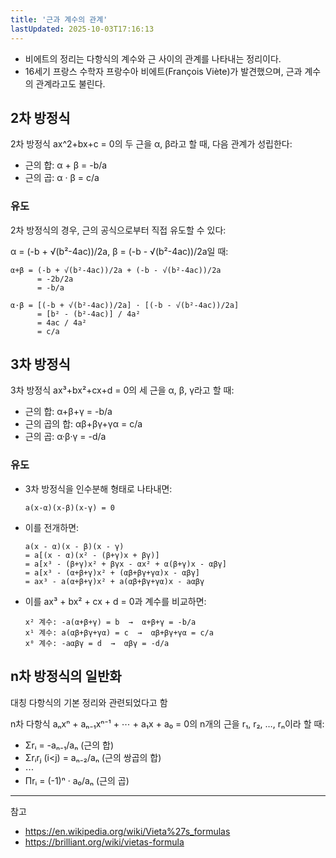 ```yaml
---
title: '근과 계수의 관계'
lastUpdated: 2025-10-03T17:16:13
---
```

- 비에트의 정리는 다항식의 계수와 근 사이의 관계를 나타내는 정리이다.
- 16세기 프랑스 수학자 프랑수아 비에트(François Viète)가 발견했으며, 근과 계수의 관계라고도 불린다.

## 2차 방정식

2차 방정식 ax^2+bx+c = 0의 두 근을 α, β라고 할 때, 다음 관계가 성립한다:

- 근의 합: α + β = -b/a
- 근의 곱: α · β = c/a

### 유도

2차 방정식의 경우, 근의 공식으로부터 직접 유도할 수 있다:

α = (-b + √(b²-4ac))/2a, β = (-b - √(b²-4ac))/2a일 때:

```
α+β = (-b + √(b²-4ac))/2a + (-b - √(b²-4ac))/2a
      = -2b/2a
      = -b/a

α·β = [(-b + √(b²-4ac))/2a] · [(-b - √(b²-4ac))/2a]
      = [b² - (b²-4ac)] / 4a²
      = 4ac / 4a²
      = c/a
```

## 3차 방정식

3차 방정식 ax³+bx²+cx+d = 0의 세 근을 α, β, γ라고 할 때:

- 근의 합: α+β+γ = -b/a
- 근의 곱의 합: αβ+βγ+γα = c/a
- 근의 곱: α·β·γ = -d/a

### 유도

- 3차 방정식을 인수분해 형태로 나타내면:

    ```
    a(x-α)(x-β)(x-γ) = 0
    ```

- 이를 전개하면:

    ```
    a(x - α)(x - β)(x - γ)
    = a[(x - α)(x² - (β+γ)x + βγ)]
    = a[x³ - (β+γ)x² + βγx - αx² + α(β+γ)x - αβγ]
    = a[x³ - (α+β+γ)x² + (αβ+βγ+γα)x - αβγ]
    = ax³ - a(α+β+γ)x² + a(αβ+βγ+γα)x - aαβγ
    ```

- 이를 ax³ + bx² + cx + d = 0과 계수를 비교하면:

    ```
    x² 계수: -a(α+β+γ) = b  →  α+β+γ = -b/a
    x¹ 계수: a(αβ+βγ+γα) = c  →  αβ+βγ+γα = c/a
    x⁰ 계수: -aαβγ = d  →  αβγ = -d/a
    ```

## n차 방정식의 일반화

대칭 다항식의 기본 정리와 관련되었다고 함

n차 다항식 aₙxⁿ + aₙ₋₁xⁿ⁻¹ + ⋯ + a₁x + a₀ = 0의 n개의 근을 r₁, r₂, …, rₙ이라 할 때:

- Σrᵢ = -aₙ₋₁/aₙ (근의 합)
- Σrᵢrⱼ (i<j) = aₙ₋₂/aₙ (근의 쌍곱의 합)
- ⋯
- Πrᵢ = (-1)ⁿ · a₀/aₙ (근의 곱)

---
참고

- <https://en.wikipedia.org/wiki/Vieta%27s_formulas>
- <https://brilliant.org/wiki/vietas-formula>
